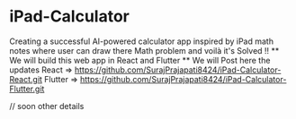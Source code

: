 # iPad-Calculator
Creating a successful AI-powered calculator app inspired by iPad math notes where user can draw there Math problem and voilà it's Solved !!
** We will build this web app in React and Flutter **
We will Post here the updates
React => https://github.com/SurajPrajapati8424/iPad-Calculator-React.git
Flutter => https://github.com/SurajPrajapati8424/iPad-Calculator-Flutter.git

// soon other details
